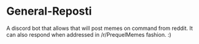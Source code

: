 # General-Reposti
A discord bot that allows that will post memes on command from reddit. It can also respond when addressed in /r/PrequelMemes fashion. :)
